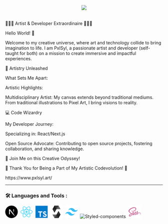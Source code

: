 <div id="header" align="center">
  <img src="https://media.giphy.com/media/3oEduXdm2gjnrsJBOo/giphy.gif" width="100"/>
</div>
<div>
<img src="https://komarev.com/ghpvc/?username=PxlSyl&style=flat-square&color=blue" alt=""/>
</div>
<p>👩‍🎨🚀 Artist & Developer Extraordinaire 🚀👨‍💻</p>
<p>Hello World! 👋</p>
<p>Welcome to my creative universe, where art and technology collide to bring imagination to life. I am PxlSyl, a passionate artist and developer (self-taught for both) on a mission to create immersive and impactful experiences.</p>

<p>🎨 Artistry Unleashed</p>
<p>What Sets Me Apart:</p>

<p>Artistic Highlights:</p>
<p>Multidisciplinary Artist: My canvas extends beyond traditional mediums. From traditional illustrations to Pixel Art, I bring visions to reality.</p>

<p>💻 Code Wizardry</p>
<p>My Developer Journey:</p>
<p>Specializing in: React/Next.js</p>
<p>Open Source Advocate: Contributing to open source projects, fostering collaboration, and sharing knowledge.</p>

<p>🚀 Join Me on this Creative Odyssey!</p>

<p>🌈 Thank You for Being a Part of My Artistic Codevolution! 🌌</p>
<p>https://www.pxlsyl.art/</p>

---

### :hammer_and_wrench: Languages and Tools :

<div>
<img src="https://github.com/devicons/devicon/blob/master/icons/nextjs/nextjs-original.svg" title="Next.js" alt="Next.js" width="40" height="40"/>&nbsp;
  <img src="https://github.com/devicons/devicon/blob/master/icons/react/react-original.svg" title="React.js" alt="React.js" width="40" height="40"/>&nbsp;
    <img src="https://github.com/devicons/devicon/blob/master/icons/typescript/typescript-plain.svg" title="Typescript" alt="Typescript" width="40" height="40"/>&nbsp;
    <img src="https://github.com/devicons/devicon/blob/master/icons/solidity/solidity-original.svg" title="Solidity" alt="Solidity" width="40" height="40"/>&nbsp;
  <img src="https://github.com/devicons/devicon/blob/master/icons/tailwindcss/tailwindcss-plain.svg" title="Tailwind" alt="Tailwind" width="40" height="40"/>&nbsp;
    <img src="https://github.com/styled-components/brand/blob/master/styled-components.svg" title="Styled-Components" alt="Styled-components" width="40" height="40"/>&nbsp;
   <img src="https://github.com/devicons/devicon/blob/master/icons/sass/sass-original.svg" title="Sass" alt="Sass" width="40" height="40"/>&nbsp;
</div>

<!--
**PxlSyl/PxlSyl** is a ✨ _special_ ✨ repository because its `README.md` (this file) appears on your GitHub profile.

Here are some ideas to get you started:

- 🔭 I’m currently working on ...
- 🌱 I’m currently learning ...
- 👯 I’m looking to collaborate on ...
- 🤔 I’m looking for help with ...
- 💬 Ask me about ...
- 📫 How to reach me: ...
- 😄 Pronouns: ...
- ⚡ Fun fact: ...
-->
